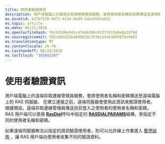 ```yaml
---
title: 使用者驗證資訊
description: 用戶端電腦上的遠端存取連線管理員服務，會將使用者名稱和密碼傳送至遠端電腦上的 RAS 伺服器。
ms.assetid: b27bf520-d871-4314-8ed9-3a6a9583ab52
ms.topic: article
ms.date: 05/31/2018
ms.openlocfilehash: f0cb95d0e941c47deb398c03277013e0e0a35f9d
ms.sourcegitcommit: 592c9bbd22ba69802dc353bcb5eb30699f9e9403
ms.translationtype: MT
ms.contentlocale: zh-TW
ms.lasthandoff: 08/20/2020
ms.locfileid: "103842367"
---
```

# <a name="user-authentication-information"></a>使用者驗證資訊

用戶端電腦上的遠端存取連線管理員服務，會將使用者名稱和密碼傳送至遠端電腦上的 RAS 伺服器。 在建立連接之前，遠端伺服器會使用此資訊來驗證使用者。 根據預設，遠端存取連線管理員傳送目前登入之使用者的使用者名稱和密碼。 RAS 用戶端可以使用 [**RasDial**](/windows/desktop/api/Ras/nf-ras-rasdiala)呼叫中指定的 [**RASDIALPARAMS**](/previous-versions/windows/desktop/legacy/aa377238(v=vs.85))結構，來指定不同的使用者名稱和密碼。

如果遠端伺服器無法以指定的資訊驗證使用者，則可以允許線上作業進入 [暫停狀態](paused-states.md) ，讓 RAS 用戶端向使用者收集不同的驗證資料。

 

 